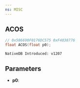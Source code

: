 ```yaml
---
ns: MISC
---
```

## ACOS

```c
// 0x586690F0176DC575 0xF4038776
float ACOS(float p0);
```

```
NativeDB Introduced: v1207
```

## Parameters
* **p0**:
